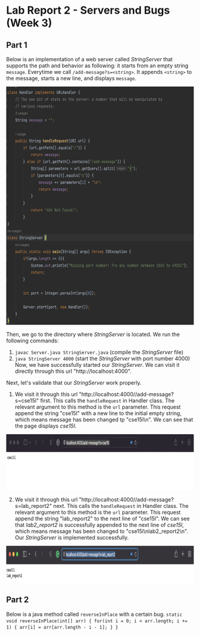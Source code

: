 # Lab Report 2 - Servers and Bugs (Week 3)

## Part 1
Below is an implementation of a web server called *StringServer* that supports the path and behavior as following: it starts from an empty string `message`. Everytime we call `/add-message?s=<string>`. It appends `<string>` to the message, starts a new line, and displays `message`.

<img src="lab2_img/stringserver.png" alt="Image" width="640" height="640">

Then, we go to the directory where *StringServer* is located. We run the following commands:
1. `javac Server.java StringServer.java` (compile the  *StringServer* file)
2. `java StringServer 4000` (start the *StringServer* with port number 4000)
Now, we have successfully started our *StringServer*. We can visit it directly through this url "http://localhost:4000".

Next, let's validate that our *StringServer* work properly.
1. We visit it through this url "http://localhost:4000//add-message?s=cse15l" first. This calls the `handleRequest` in Handler class. The relevant argument to this method is the `url` parameter. This request append the string "cse15l" with a new line to the initial empty string, which means message has been changed tp "cse15l\n". We can see that the page displays *cse15l*.
<img src="lab2_img/firststring.png" alt="Image" width="1000" height="150">

2. We visit it through this url "http://localhost:4000//add-message?s=lab_report2" next. This calls the `handleRequest` in Handler class. The relevant argument to this method is the `url` parameter. This request append the string "lab_report2" to the next line of "cse15l". We can see that *lab2_report2* is successfully appended to the next line of *cse15l*, which means message has been changed to "cse15l\nlab2_report2\n". Our *StringServer* is implemented successfully.
<img src="lab2_img/secondstring.png" alt="Image" width="1000" height="100">


## Part 2
Below is a java method called `reverseInPlace` with a certain bug. 
`static void reverseInPlace(int[] arr) {
    for(int i = 0; i < arr.length; i += 1) {
      arr[i] = arr[arr.length - i - 1];
    }
  }`
  
  

